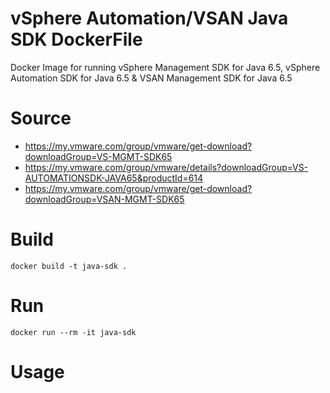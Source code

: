# vSphere Automation/VSAN Java SDK DockerFile

Docker Image for running vSphere Management SDK for Java 6.5, vSphere Automation SDK for Java 6.5 & VSAN Management SDK for Java 6.5

# Source

* https://my.vmware.com/group/vmware/get-download?downloadGroup=VS-MGMT-SDK65
* https://my.vmware.com/group/vmware/details?downloadGroup=VS-AUTOMATIONSDK-JAVA65&productId=614
* https://my.vmware.com/group/vmware/get-download?downloadGroup=VSAN-MGMT-SDK65

# Build

```console
docker build -t java-sdk .
```

# Run

```console
docker run --rm -it java-sdk
```

# Usage
